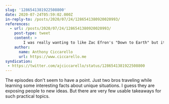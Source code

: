 ```yaml
---
slug: '1286541381922508800'
date: 2020-07-24T05:59:02.000Z
in-reply-to: /posts/2020/07/24/1286541380920020993/
references:
  - url: /posts/2020/07/24/1286541380920020993/
    post-type: tweet
    content: >
        I was really wanting to like Zac Efron's "Down to Earth" but it is hard to watch. I love the premise and the topics sounded great but the production severely misses the mark.
    author:
      name: Anthony Ciccarello
      url: https://www.ciccarello.me
syndication:
 - https://twitter.com/ajciccarello/status/1286541381922508800
---
```


The episodes don't seem to have a point. Just two bros traveling while learning some interesting facts about unique situations. I guess they are exposing people to new ideas. But there are very few usable takeaways for such practical topics.
